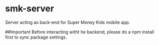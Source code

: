 # smk-server
Server acting as back-end for Super Money Kids mobile app.

##Important
Before interacting witht he backend, please do a npm install first to sync package settings.